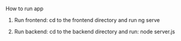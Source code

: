 How to run app

1. Run frontend:
  cd to the frontend directory and run
    ng serve

2. Run backend:
   cd to the backend directory and run:
     node server.js
